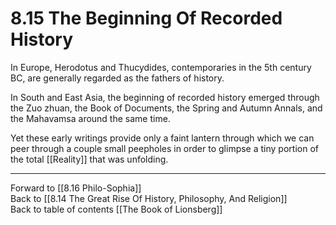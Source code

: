 # 8.15 The Beginning Of Recorded History

In Europe, Herodotus and Thucydides, contemporaries in the 5th century BC, are generally regarded as the fathers of history.

In South and East Asia, the beginning of recorded history emerged through the Zuo zhuan, the Book of Documents, the Spring and Autumn Annals, and the Mahavamsa around the same time.

Yet these early writings provide only a faint lantern through which we can peer through a couple small peepholes in order to glimpse a tiny portion of the total [[Reality]] that was unfolding. 

___

Forward to [[8.16 Philo-Sophia]]                    
Back to [[8.14 The Great Rise Of History, Philosophy, And Religion]]                      
Back to table of contents [[The Book of Lionsberg]]  
